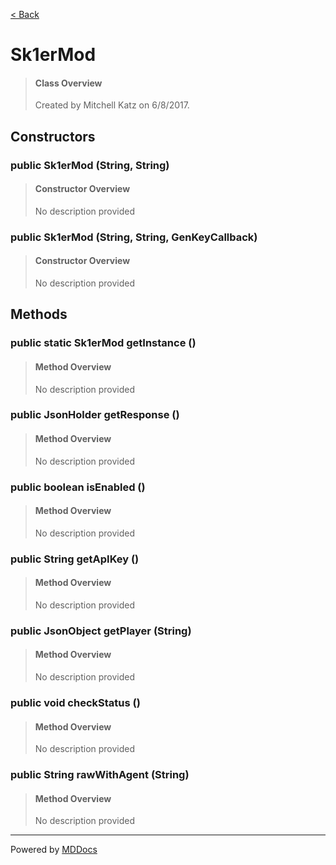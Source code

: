 [< Back](README.md)
# Sk1erMod #
>#### Class Overview ####
>Created by Mitchell Katz on 6/8/2017.
## Constructors ##
### public Sk1erMod (String, String) ###
>#### Constructor Overview ####
>No description provided
>
### public Sk1erMod (String, String, GenKeyCallback) ###
>#### Constructor Overview ####
>No description provided
>
## Methods ##
### public static Sk1erMod getInstance () ###
>#### Method Overview ####
>No description provided
>
### public JsonHolder getResponse () ###
>#### Method Overview ####
>No description provided
>
### public boolean isEnabled () ###
>#### Method Overview ####
>No description provided
>
### public String getApIKey () ###
>#### Method Overview ####
>No description provided
>
### public JsonObject getPlayer (String) ###
>#### Method Overview ####
>No description provided
>
### public void checkStatus () ###
>#### Method Overview ####
>No description provided
>
### public String rawWithAgent (String) ###
>#### Method Overview ####
>No description provided
>

---
Powered by [MDDocs](https://github.com/VRCube/MDDocs)